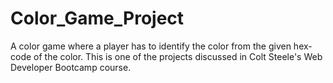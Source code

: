 # Color_Game_Project

A color game where a player has to identify the color from the given hex-code of the color.
This is one of the projects discussed in Colt Steele's Web Developer Bootcamp course.
